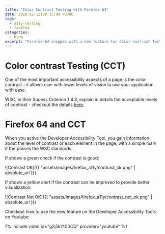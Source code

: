 ```yaml
---
title: "Color Contrast Testing with Firefox 64"
date: 2018-12-12T20:15:00 -0300
tags:
  - a11y-testing
  - firefox
categories:
  - blog
excerpt: "Firefox 64 shipped with a new feature for Color contrast Testing"
---
```


# Color contrast Testing (CCT)

One of the most important accessibility aspects of a page is the color contrast - it allows user with lower levels of vision to use your application with ease.

W3C, in their Sucess Criterion 1.4.3, explain in details the acceptable levels of contrast - checkout the details [here](https://www.w3.org/TR/UNDERSTANDING-WCAG20/visual-audio-contrast-contrast.html).

# Firefox 64 and CCT

When you active the Developer Accessibility Tool, you gain information about the level of contrast of each element in the page, with a simple mark if the passes the W3C standards.

If shows a green check if the contrast is good:

![Contrast OK]({{ "assets/images/firefox_a11y/contrast_ok.png" | absolute_url }})

If shows a yellow alert if the contrast can be improved to provide better visualization:

![Contrast Not OK]({{ "assets/images/firefox_a11y/contrast_not_ok.png" | absolute_url }})

Checkout how to use the new feature on the Developer Accessibility Tools on Youtube:

{% include video id="g2j5kYt00CQ" provider="youtube" %}